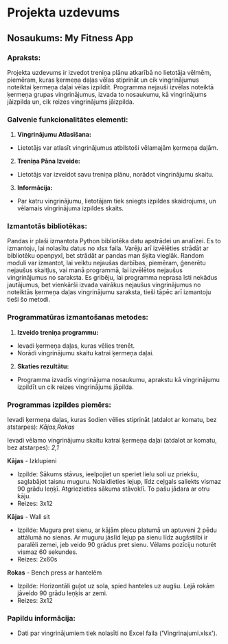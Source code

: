 # Projekta uzdevums

## **Nosaukums:** My Fitness App

### **Apraksts:**
Projekta uzdevums ir izvedot treniņa plānu atkarībā no lietotāja vēlmēm, piemēram, kuras ķermeņa daļas vēlas stiprināt un cik vingrinājumus noteiktai ķermeņa daļai vēlas izpildīt. Programma nejauši izvēlas noteiktā ķermeņa grupas vingrinājumus, izvada to nosaukumu, kā vingrinājums jāizpilda un, cik reizes vingrinājums jāizpilda.

### Galvenie funkcionalitātes elementi:
1. **Vingrinājumu Atlasīšana:**
- Lietotājs var atlasīt vingrinājumus atbilstoši vēlamajām ķermeņa daļām.
2. **Treniņa Pāna Izveide:** 
- Lietotājs var izveidot savu treniņa plānu, norādot vingrinājumu skaitu.
3. **Informācija:**
 - Par katru vingrinājumu, lietotājam tiek sniegts izpildes skaidrojums, un vēlamais vingrinājuma izpildes skaits.

### Izmantotās bibliotēkas:

Pandas ir plaši izmantota Python bibliotēka datu apstrādei un analīzei. Es to izmantoju, lai nolasītu datus no xlsx faila. Varēju arī izvēlēties strādāt ar bibliotēku openpyxl, bet strādāt ar pandas man šķita vieglāk.
Random moduli var izmantot, lai veiktu nejaušas darbības, piemēram, ģenerētu nejaušus skaitļus, vai manā programmā, lai izvēlētos nejaušus vingrinājumus no saraksta. Es gribēju, lai programma neprasa īsti nekādus jautājumus, bet vienkārši izvada vairākus nejaušus vingrinājumus no noteiktās ķermeņa daļas vingrinājumu saraksta, tieši tāpēc arī izmantoju tieši šo metodi.

### Programmatūras izmantošanas metodes:

1. **Izveido treniņa programmu:**
- Ievadi ķermeņa daļas, kuras vēlies trenēt.
- Norādi vingrinājumu skaitu katrai ķermeņa daļai.
2. **Skaties rezultātu:**
- Programma izvadīs vingrinājuma nosaukumu, aprakstu kā vingrinājumu izpildīt un cik reizes vingrinājums jāpilda.
### Programmas izpildes piemērs:

Ievadi ķermeņa daļas, kuras šodien vēlies stiprināt (atdalot ar komatu, bez atstarpes): *Kājas,Rokas*

Ievadi vēlamo vingrinājumu skaitu katrai ķermeņa daļai (atdalot ar komatu, bez atstarpes): *2,1*

**Kājas** - Izklupieni
- Izpilde: Sākums stāvus, ieelpojiet un speriet lielu soli uz priekšu, saglabājot taisnu muguru. Nolaidieties lejup, līdz ceļgals saliekts vismaz 90 grādu leņķī. Atgriezieties sākuma stāvoklī. To pašu jādara ar otru kāju.
- Reizes: 3x12

**Kājas** - Wall sit
- Izpilde: Mugura pret sienu, ar kājām plecu platumā un aptuveni 2 pēdu attālumā no sienas. Ar muguru jāslīd lejup pa sienu līdz augšstilbi ir paralēli zemei, jeb veido 90 grādus pret sienu. Vēlams pozīciju noturēt vismaz 60 sekundes.
- Reizes: 2x60s

**Rokas** - Bench press ar hantelēm
- Izpilde: Horizontāli guļot uz sola, spied hanteles uz augšu. Lejā rokām jāveido 90 grādu leņķis ar zemi.
- Reizes: 3x12

### Papildu informācija:
- Dati par vingrinājumiem tiek nolasīti no Excel faila ('Vingrinajumi.xlsx').
